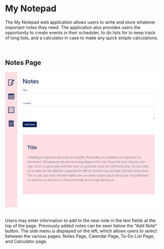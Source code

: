 # My Notepad

The My Notepad web application allows users to write and store whatever important notes they need. The application also provides users the opportunity to create events in their scheduler, to do lists for to keep track of long lists, and a calculator in case to make any quick simple calculations.

<br>

## Notes Page

![](images/notes-page.png)

<br>
Users may enter information to add to the new note in the text fields at the top of the page. Previously added notes can be seen below the "Add Note" button. The side menu is displayed on the left, which allows users to select between the various pages: Notes Page, Calendar Page, To-Do List Page, and Calculator page.